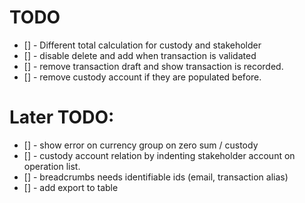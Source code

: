 

# TODO
- [] - Different total calculation for custody and stakeholder
- [] - disable delete and add when transaction is validated
- [] - remove transaction draft and show transaction is recorded.
- [] - remove custody account if they are populated before.

# Later TODO:
- [] - show error on currency group on zero sum / custody
- [] - custody account relation by indenting stakeholder account on operation list.
- [] - breadcrumbs needs identifiable ids (email, transaction alias)
- [] - add export to table
